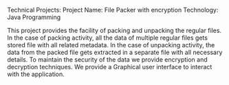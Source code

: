 
Technical Projects:
Project Name: File Packer with encryption 
Technology: Java Programming

This project provides the facility of packing and unpacking the regular files.
In the case of packing activity, all the data of multiple regular files gets stored file with all related metadata.
In the case of unpacking activity, the data from the packed file gets extracted in a separate file with all necessary details.
To maintain the security of the data we provide encryption and decryption techniques.
We provide a Graphical user interface to interact with the application.
